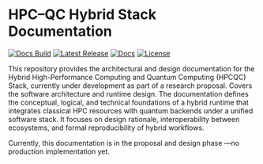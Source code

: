# HPC–QC Hybrid Stack Documentation

[![Docs Build](https://github.com/ToroData/hpcqc-docs/actions/workflows/deploy-stable.yml/badge.svg)](https://github.com/ToroData/hpcqc-docs/actions/workflows/deploy-stable.yml) [![Latest Release](https://img.shields.io/github/v/release/ToroData/hpcqc-docs?label=version)](https://github.com/ToroData/hpcqc-docs/releases) [![Docs](https://img.shields.io/badge/docs-online-blue)](https://torodata.github.io/hpcqc-docs/stable/) [![License](https://img.shields.io/github/license/ToroData/hpcqc-docs?color=blue)](LICENSE)


This repository provides the architectural and design documentation for the Hybrid High-Performance Computing and Quantum Computing (HPCQC) Stack, currently under development as part of a research proposal. Covers the software architecture and runtime design. The documentation defines the conceptual, logical, and technical foundations of a hybrid runtime that integrates classical HPC resources with quantum backends under a unified software stack. It focuses on design rationale, interoperability between ecosystems, and formal reproducibility of hybrid workflows.

Currently, this documentation is in the proposal and design phase —no production implementation yet.
